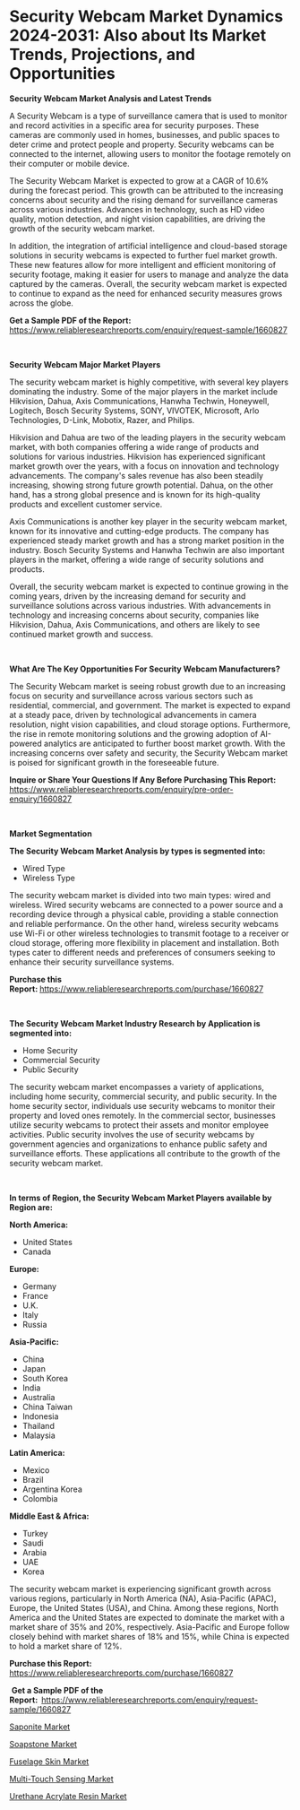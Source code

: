 <p><h1>Security Webcam Market Dynamics 2024-2031: Also about Its Market Trends, Projections, and Opportunities</h1></p><p><strong>Security Webcam Market Analysis and Latest Trends</strong></p>
<p><p>A Security Webcam is a type of surveillance camera that is used to monitor and record activities in a specific area for security purposes. These cameras are commonly used in homes, businesses, and public spaces to deter crime and protect people and property. Security webcams can be connected to the internet, allowing users to monitor the footage remotely on their computer or mobile device.</p><p>The Security Webcam Market is expected to grow at a CAGR of 10.6% during the forecast period. This growth can be attributed to the increasing concerns about security and the rising demand for surveillance cameras across various industries. Advances in technology, such as HD video quality, motion detection, and night vision capabilities, are driving the growth of the security webcam market.</p><p>In addition, the integration of artificial intelligence and cloud-based storage solutions in security webcams is expected to further fuel market growth. These new features allow for more intelligent and efficient monitoring of security footage, making it easier for users to manage and analyze the data captured by the cameras. Overall, the security webcam market is expected to continue to expand as the need for enhanced security measures grows across the globe.</p></p>
<p><strong>Get a Sample PDF of the Report:&nbsp;</strong> <a href="https://www.reliableresearchreports.com/enquiry/request-sample/1660827">https://www.reliableresearchreports.com/enquiry/request-sample/1660827</a></p>
<p>&nbsp;</p>
<p><strong>Security Webcam Major Market Players</strong></p>
<p><p>The security webcam market is highly competitive, with several key players dominating the industry. Some of the major players in the market include Hikvision, Dahua, Axis Communications, Hanwha Techwin, Honeywell, Logitech, Bosch Security Systems, SONY, VIVOTEK, Microsoft, Arlo Technologies, D-Link, Mobotix, Razer, and Philips.</p><p>Hikvision and Dahua are two of the leading players in the security webcam market, with both companies offering a wide range of products and solutions for various industries. Hikvision has experienced significant market growth over the years, with a focus on innovation and technology advancements. The company's sales revenue has also been steadily increasing, showing strong future growth potential. Dahua, on the other hand, has a strong global presence and is known for its high-quality products and excellent customer service.</p><p>Axis Communications is another key player in the security webcam market, known for its innovative and cutting-edge products. The company has experienced steady market growth and has a strong market position in the industry. Bosch Security Systems and Hanwha Techwin are also important players in the market, offering a wide range of security solutions and products.</p><p>Overall, the security webcam market is expected to continue growing in the coming years, driven by the increasing demand for security and surveillance solutions across various industries. With advancements in technology and increasing concerns about security, companies like Hikvision, Dahua, Axis Communications, and others are likely to see continued market growth and success.</p></p>
<p>&nbsp;</p>
<p><strong>What Are The Key Opportunities For Security Webcam Manufacturers?</strong></p>
<p><p>The Security Webcam market is seeing robust growth due to an increasing focus on security and surveillance across various sectors such as residential, commercial, and government. The market is expected to expand at a steady pace, driven by technological advancements in camera resolution, night vision capabilities, and cloud storage options. Furthermore, the rise in remote monitoring solutions and the growing adoption of AI-powered analytics are anticipated to further boost market growth. With the increasing concerns over safety and security, the Security Webcam market is poised for significant growth in the foreseeable future.</p></p>
<p><strong>Inquire or Share Your Questions If Any Before Purchasing This Report:</strong> <a href="https://www.reliableresearchreports.com/enquiry/pre-order-enquiry/1660827">https://www.reliableresearchreports.com/enquiry/pre-order-enquiry/1660827</a></p>
<p>&nbsp;</p>
<p><strong>Market Segmentation</strong></p>
<p><strong>The Security Webcam Market Analysis by types is segmented into:</strong></p>
<p><ul><li>Wired Type</li><li>Wireless Type</li></ul></p>
<p><p>The security webcam market is divided into two main types: wired and wireless. Wired security webcams are connected to a power source and a recording device through a physical cable, providing a stable connection and reliable performance. On the other hand, wireless security webcams use Wi-Fi or other wireless technologies to transmit footage to a receiver or cloud storage, offering more flexibility in placement and installation. Both types cater to different needs and preferences of consumers seeking to enhance their security surveillance systems.</p></p>
<p><strong>Purchase this Report:&nbsp;</strong><a href="https://www.reliableresearchreports.com/purchase/1660827">https://www.reliableresearchreports.com/purchase/1660827</a></p>
<p>&nbsp;</p>
<p><strong>The Security Webcam Market Industry Research by Application is segmented into:</strong></p>
<p><ul><li>Home Security</li><li>Commercial Security</li><li>Public Security</li></ul></p>
<p><p>The security webcam market encompasses a variety of applications, including home security, commercial security, and public security. In the home security sector, individuals use security webcams to monitor their property and loved ones remotely. In the commercial sector, businesses utilize security webcams to protect their assets and monitor employee activities. Public security involves the use of security webcams by government agencies and organizations to enhance public safety and surveillance efforts. These applications all contribute to the growth of the security webcam market.</p></p>
<p>&nbsp;</p>
<p><strong>In terms of Region, the Security Webcam Market Players available by Region are:</strong></p>
<p>
    <p> <strong> North America: </strong>
        <ul>
            <li>United States</li>
            <li>Canada</li>
        </ul>
        </p> 
    <p> <strong> Europe: </strong>
        <ul>
            <li>Germany</li>
            <li>France</li>
            <li>U.K.</li>
            <li>Italy</li>
            <li>Russia</li>
        </ul>
        </p> 
    <p> <strong> Asia-Pacific: </strong>
        <ul>
            <li>China</li>
            <li>Japan</li>
            <li>South Korea</li>
            <li>India</li>
            <li>Australia</li>
            <li>China Taiwan</li>
            <li>Indonesia</li>
            <li>Thailand</li>
            <li>Malaysia</li>
        </ul>
        </p> 
    <p> <strong> Latin America: </strong>
        <ul>
            <li>Mexico</li>
            <li>Brazil</li>
            <li>Argentina Korea</li>
            <li>Colombia</li>
        </ul>
        </p> 
    <p> <strong> Middle East & Africa: </strong>
        <ul>
            <li>Turkey</li>
            <li>Saudi</li>
            <li>Arabia</li>
            <li>UAE</li>
            <li>Korea</li>
        </ul>
    </p>
    </p>
<p><p>The security webcam market is experiencing significant growth across various regions, particularly in North America (NA), Asia-Pacific (APAC), Europe, the United States (USA), and China. Among these regions, North America and the United States are expected to dominate the market with a market share of 35% and 20%, respectively. Asia-Pacific and Europe follow closely behind with market shares of 18% and 15%, while China is expected to hold a market share of 12%.</p></p>
<p><strong>Purchase this Report: </strong><a href="https://www.reliableresearchreports.com/purchase/1660827">https://www.reliableresearchreports.com/purchase/1660827</a></p>
<p>&nbsp;<strong>Get a Sample PDF of the Report:&nbsp;&nbsp;</strong><a href="https://www.reliableresearchreports.com/enquiry/request-sample/1660827">https://www.reliableresearchreports.com/enquiry/request-sample/1660827</a></p>
<p><strong></strong></p>
<p><p><a href="https://view.publitas.com/reportprime-1/saponite-market-dynamics-2024-2031-also-about-its-market-trends-projections-and-opportunities/">Saponite Market</a></p><p><a href="https://view.publitas.com/reportprime-1/soapstone-market-size-2024-2031-global-industrial-analysis-key-geographical-regions-market-share-top-key-players-product-types-and-forecast-research-report/">Soapstone Market</a></p><p><a href="https://boundless-drawbridge-702.notion.site/Fuselage-Skin-Market-Research-Report-Unlocks-Analysis-on-the-Market-Financial-Status-Market-Size-a-53aa374c8faf4b7f83ed03eda738ce33">Fuselage Skin Market</a></p><p><a href="https://gamy-alyssum-396.notion.site/Global-Multi-Touch-Sensing-Market-by-Types-Applications-and-Major-Players-with-Regional-Growth-Ra-053f4acee37e48e282cea1ae2d858670">Multi-Touch Sensing Market</a></p><p><a href="https://natural-crush-b99.notion.site/Urethane-Acrylate-Resin-Market-Size-Growing-and-Forecasted-for-period-from-2024-2031-and-provides--a726e0a9dfee490d9c2feabaafd3e360">Urethane Acrylate Resin Market</a></p></p>